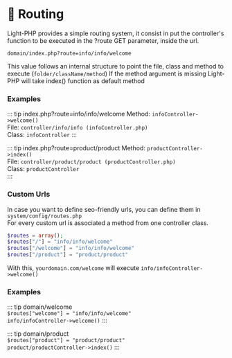# :truck: Routing

Light-PHP provides a simple routing system, it consist in put the controller's function to be executed in the ?route GET parameter, inside the url.  

`domain/index.php?route=info/info/welcome`

This value follows an internal structure to point the file, class and method to execute (`folder/className/method`)
If the method argument is missing Light-PHP will take index() function as default method 

### Examples

::: tip index.php?route=info/info/welcome
Method: `infoController->welcome()`  
File: `controller/info/info (infoController.php)`  
Class: `infoController`
:::

::: tip index.php?route=product/product
Method: `productController->index()`  
File: `controller/product/product (productController.php)`  
Class: `productController`  
:::

### Custom Urls

In case you want to define seo-friendly urls, you can define them in `system/config/routes.php`  
For every custom url is associated a method from one controller class.  

``` php
$routes = array();
$routes["/"] = "info/info/welcome" 
$routes["/welcome"] = "info/info/welcome"  
$routes["/product"] = "product/product"
```

With this, `yourdomain.com/welcome` will execute `info/infoController->welcome()`

### Examples

::: tip domain/welcome  
`$routes["welcome"] = "info/info/welcome"`  
`info/infoController->welcome()`
:::

::: tip domain/product  
`$routes["product"] = "product/product"`  
`product/productController->index()`
:::
